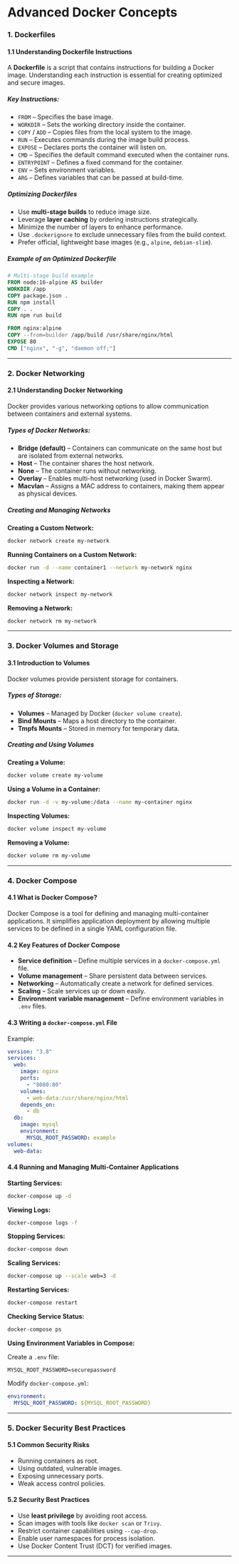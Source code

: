 # **Advanced Docker Concepts**

### **1. Dockerfiles**

#### **1.1 Understanding Dockerfile Instructions**
A **Dockerfile** is a script that contains instructions for building a Docker image. Understanding each instruction is essential for creating optimized and secure images.

##### **Key Instructions:**

- `FROM` – Specifies the base image.
- `WORKDIR` – Sets the working directory inside the container.
- `COPY` / `ADD` – Copies files from the local system to the image.
- `RUN` – Executes commands during the image build process.
- `EXPOSE` – Declares ports the container will listen on.
- `CMD` – Specifies the default command executed when the container runs.
- `ENTRYPOINT` – Defines a fixed command for the container.
- `ENV` – Sets environment variables.
- `ARG` – Defines variables that can be passed at build-time.

##### **Optimizing Dockerfiles**

- Use **multi-stage builds** to reduce image size.
- Leverage **layer caching** by ordering instructions strategically.
- Minimize the number of layers to enhance performance.
- Use `.dockerignore` to exclude unnecessary files from the build context.
- Prefer official, lightweight base images (e.g., `alpine`, `debian-slim`).

##### **Example of an Optimized Dockerfile**

```dockerfile
# Multi-stage build example
FROM node:16-alpine AS builder
WORKDIR /app
COPY package.json .
RUN npm install
COPY . .
RUN npm run build

FROM nginx:alpine
COPY --from=builder /app/build /usr/share/nginx/html
EXPOSE 80
CMD ["nginx", "-g", "daemon off;"]
```

---

### **2. Docker Networking**

#### **2.1 Understanding Docker Networking**
Docker provides various networking options to allow communication between containers and external systems.

##### **Types of Docker Networks:**

- **Bridge (default)** – Containers can communicate on the same host but are isolated from external networks.
- **Host** – The container shares the host network.
- **None** – The container runs without networking.
- **Overlay** – Enables multi-host networking (used in Docker Swarm).
- **Macvlan** – Assigns a MAC address to containers, making them appear as physical devices.

##### **Creating and Managing Networks**

**Creating a Custom Network:**

```bash
docker network create my-network
```

**Running Containers on a Custom Network:**

```bash
docker run -d --name container1 --network my-network nginx
```

**Inspecting a Network:**

```bash
docker network inspect my-network
```

**Removing a Network:**

```bash
docker network rm my-network
```

---

### **3. Docker Volumes and Storage**

#### **3.1 Introduction to Volumes**

Docker volumes provide persistent storage for containers.

##### **Types of Storage:**

- **Volumes** – Managed by Docker (`docker volume create`).
- **Bind Mounts** – Maps a host directory to the container.
- **Tmpfs Mounts** – Stored in memory for temporary data.

##### **Creating and Using Volumes**

**Creating a Volume:**

```bash
docker volume create my-volume
```

**Using a Volume in a Container:**

```bash
docker run -d -v my-volume:/data --name my-container nginx
```

**Inspecting Volumes:**

```bash
docker volume inspect my-volume
```

**Removing a Volume:**

```bash
docker volume rm my-volume
```

---

### **4. Docker Compose**

#### **4.1 What is Docker Compose?**

Docker Compose is a tool for defining and managing multi-container applications. It simplifies application deployment by allowing multiple services to be defined in a single YAML configuration file.

#### **4.2 Key Features of Docker Compose**

- **Service definition** – Define multiple services in a `docker-compose.yml` file.
- **Volume management** – Share persistent data between services.
- **Networking** – Automatically create a network for defined services.
- **Scaling** – Scale services up or down easily.
- **Environment variable management** – Define environment variables in `.env` files.

#### **4.3 Writing a `docker-compose.yml` File**

Example:

```yaml
version: "3.8"
services:
  web:
    image: nginx
    ports:
      - "8080:80"
    volumes:
      - web-data:/usr/share/nginx/html
    depends_on:
      - db
  db:
    image: mysql
    environment:
      MYSQL_ROOT_PASSWORD: example
volumes:
  web-data:
```

#### **4.4 Running and Managing Multi-Container Applications**

**Starting Services:**

```bash
docker-compose up -d
```

**Viewing Logs:**

```bash
docker-compose logs -f
```

**Stopping Services:**

```bash
docker-compose down
```

**Scaling Services:**

```bash
docker-compose up --scale web=3 -d
```

**Restarting Services:**

```bash
docker-compose restart
```

**Checking Service Status:**

```bash
docker-compose ps
```

**Using Environment Variables in Compose:**

Create a `.env` file:
```env
MYSQL_ROOT_PASSWORD=securepassword
```
Modify `docker-compose.yml`:
```yaml
environment:
  MYSQL_ROOT_PASSWORD: ${MYSQL_ROOT_PASSWORD}
```

---

### **5. Docker Security Best Practices**

#### **5.1 Common Security Risks**

- Running containers as root.
- Using outdated, vulnerable images.
- Exposing unnecessary ports.
- Weak access control policies.

#### **5.2 Security Best Practices**

- Use **least privilege** by avoiding root access.
- Scan images with tools like `docker scan` or `Trivy`.
- Restrict container capabilities using `--cap-drop`.
- Enable user namespaces for process isolation.
- Use Docker Content Trust (DCT) for verified images.

---

